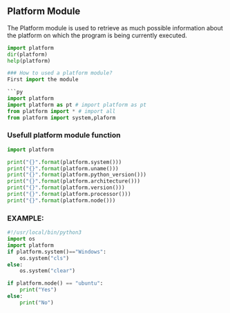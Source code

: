 ## Platform Module
The Platform module is used to retrieve as much possible information about the platform on which the program is being currently executed.

```py
import platform
dir(platform)
help(platform)

### How to used a platform module?
First import the module

```py
import platform 
import platform as pt # import platform as pt
from platform import * # import all
from platform import system,plaform
```

### Usefull platform module function
```py
import platform

print("{}".format(platform.system()))
print("{}".format(platform.uname()))
print("{}".format(platform.python_version()))
print("{}".format(platform.architecture()))
print("{}".format(platform.version()))
print("{}".format(platform.processor()))
print("{}".format(platform.node()))
```

### EXAMPLE:
```py
#!/usr/local/bin/python3
import os
import platform
if platform.system()=="Windows":
    os.system("cls")
else:
    os.system("clear")
```

```py
if platform.node() == "ubuntu":
    print("Yes")
else:
    print("No")
```